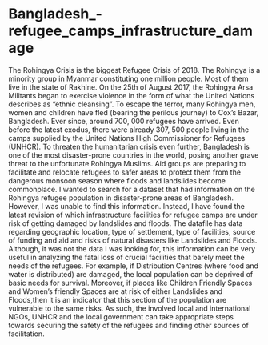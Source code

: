 # Bangladesh_-refugee_camps_infrastructure_damage

  The Rohingya Crisis is the biggest Refugee Crisis of 2018. The Rohingya is a minority group in Myanmar constituting one million people. Most of them live in the state of Rakhine. On the 25th of August 2017, the Rohingya Arsa Militants began to exercise violence in the form of what the United Nations describes as “ethnic cleansing”. To escape the terror, many Rohingya men, women and children have fled (bearing the perilous journey) to Cox’s Bazar, Bangladesh. Ever since, around 700, 000 refugees have arrived. Even before the latest exodus, there were already 307, 500 people living in the camps supplied by the United Nations High Commissioner for Refugees (UNHCR).
  To threaten the humanitarian crisis even further, Bangladesh is one of the most disaster-prone countries in the world, posing another grave threat to the unfortunate Rohingya Muslims. Aid groups are preparing to facilitate and relocate refugees to safer areas to protect them from the dangerous monsoon season where floods and landslides become commonplace. 
I wanted to search for a dataset that had information on the Rohingya refugee population in disaster-prone areas of Bangladesh. However, I was unable to find this information. Instead, I have found the latest revision of which infrastructure facilities for refugee camps are under risk of getting damaged by landslides and floods. The datafile has data regarding geographic location, type of settlement, type of facilities, source of funding and aid and risks of natural disasters like Landslides and Floods. Although, it was not the data I was looking for, this information can be very useful in analyzing the fatal loss of crucial facilities that barely meet the needs of the refugees. For example, if Distribution Centres (where food and water is distributed) are damaged, the local population can be deprived of basic needs for survival. Moreover, if places like Children Friendly Spaces and Women’s friendly Spaces are at risk of either Landslides and Floods,then it is an indicator that this section of the population are vulnerable to the same risks. As such, the involved local and international NGOs, UNHCR and the local government can take appropriate steps towards securing the safety of the refugees and finding other sources of facilitation. 




